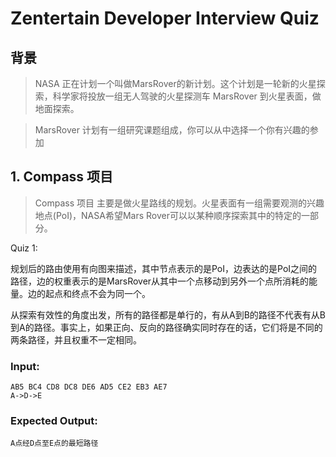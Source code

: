 Zentertain Developer Interview Quiz
===================================

背景
----------

> NASA 正在计划一个叫做MarsRover的新计划。这个计划是一轮新的火星探索，科学家将投放一组无人驾驶的火星探测车 MarsRover 到火星表面，做地面探索。

> MarsRover 计划有一组研究课题组成，你可以从中选择一个你有兴趣的参加

## 1. Compass 项目

> Compass 项目 主要是做火星路线的规划。火星表面有一组需要观测的兴趣地点(PoI)，NASA希望Mars Rover可以以某种顺序探索其中的特定的一部分。

Quiz 1:

规划后的路由使用有向图来描述，其中节点表示的是PoI，边表达的是PoI之间的路径，边的权重表示的是MarsRover从其中一个点移动到另外一个点所消耗的能量。边的起点和终点不会为同一个。

从探索有效性的角度出发，所有的路径都是单行的，有从A到B的路径不代表有从B到A的路径。事实上，如果正向、反向的路径确实同时存在的话，它们将是不同的两条路径，并且权重不一定相同。

### Input:

	AB5 BC4 CD8 DC8 DE6 AD5 CE2 EB3 AE7
	A->D->E

### Expected Output:
	A点经D点至E点的最短路径
